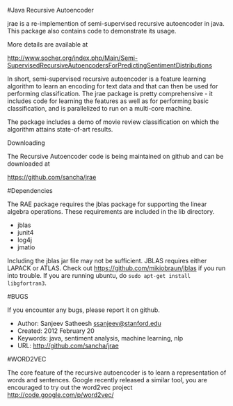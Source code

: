 #Java Recursive Autoencoder

jrae is a re-implemention of semi-supervised recursive autoencoder in java. This package also contains code to demonstrate its usage.  

More details are available at 

http://www.socher.org/index.php/Main/Semi-SupervisedRecursiveAutoencodersForPredictingSentimentDistributions

In short, semi-supervised recursive autoencoder is a feature learning algorithm to learn an encoding for text data and that can then be used for performing classification. The jrae package is pretty comprehensive - it includes code for learning the features as well as for performing basic classification, and is parallelized to run on a multi-core machine.

The package includes a demo of movie review classification on which the algorithm attains state-of-art results.

Downloading

The Recursive Autoencoder code is being maintained on github and can be 
downloaded at

  https://github.com/sancha/jrae 

#Dependencies

The RAE package requires the jblas package for supporting the linear algebra 
operations. These requirements are included in the lib directory.

* jblas 
* junit4
* log4j
* jmatio

Including the jblas jar file may not be sufficient. JBLAS requires either
LAPACK or ATLAS. Check out https://github.com/mikiobraun/jblas if you run 
into trouble. If you are running ubuntu, do `sudo apt-get install 
libgfortran3`.

#BUGS

If you encounter any bugs, please report it on github.

* Author: Sanjeev Satheesh <ssanjeev@stanford.edu>
* Created: 2012 February 20
* Keywords: java, sentiment analysis, machine learning, nlp 
* URL: <http://github.com/sancha/jrae>

#WORD2VEC

The core feature of the recursive autoencoder is to learn a representation of words and sentences. Google recently released a similar tool, you are encouraged to try out the word2vec project http://code.google.com/p/word2vec/ 

